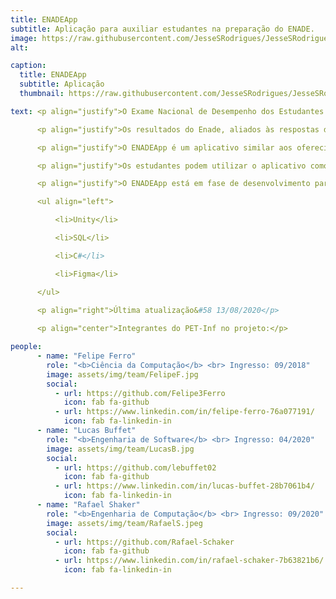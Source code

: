 ```yaml
---
title: ENADEApp
subtitle: Aplicação para auxiliar estudantes na preparação do ENADE.
image: https://raw.githubusercontent.com/JesseSRodrigues/JesseSRodrigues.github.io/master/assets/img/ENADE.png
alt: 

caption:
  title: ENADEApp
  subtitle: Aplicação
  thumbnail: https://raw.githubusercontent.com/JesseSRodrigues/JesseSRodrigues.github.io/master/assets/img/capa-enadeapp.png

text: <p align="justify">O Exame Nacional de Desempenho dos Estudantes (Enade) é aplicado pelo INEP desde 2004, o objetivo é avaliar o rendimento dos concluintes dos cursos de graduação em relação aos conteúdos programáticos previstos nas diretrizes curriculares dos cursos, o desenvolvimento de competências e habilidades necessárias ao aprofundamento da formação geral e profissional, e o nível de atualização dos estudantes com relação à realidade brasileira e mundial.</p>

      <p align="justify">Os resultados do Enade, aliados às respostas do Questionário do Estudante, são insumos para o cálculo dos Indicadores de Qualidade da Educação Superior. Conforme o site oficial do INEP, a inscrição é obrigatória para estudantes ingressantes e concluintes habilitados de cursos de bacharelado e superiores de tecnologia vinculados às áreas de avaliação da edição.</p>

      <p align="justify">O ENADEApp é um aplicativo similar aos oferecidos como forma de estudo para o ENEM, ou seja, além de manter as principais informações a respeito do simulado (datas, horário, locais, etc), o foco principal da aplicação é um banco de questões de edições passadas das provas.</p>

      <p align="justify">Os estudantes podem utilizar o aplicativo como uma competição de perguntas e respostas, portanto, o indivíduo que responder corretamente as questões propostas irá somar pontos para ser adicionado ao ranking dos utilizadores do ENADEApp, questões estas que serão divididas em diferentes áreas do conhecimento e cursos.</p>

      <p align="justify">O ENADEApp está em fase de desenvolvimento para Android e IOS com as ferramentas/linguagens a seguir:</p>

      <ul align="left">

          <li>Unity</li>

          <li>SQL</li>

          <li>C#</li>

          <li>Figma</li>

      </ul>

      <p align="right">Última atualização&#58 13/08/2020</p>
      
      <p align="center">Integrantes do PET-Inf no projeto:</p>

people:
      - name: "Felipe Ferro"
        role: "<b>Ciência da Computação</b> <br> Ingresso: 09/2018"
        image: assets/img/team/FelipeF.jpg
        social:
          - url: https://github.com/Felipe3Ferro
            icon: fab fa-github
          - url: https://www.linkedin.com/in/felipe-ferro-76a077191/
            icon: fab fa-linkedin-in
      - name: "Lucas Buffet"
        role: "<b>Engenharia de Software</b> <br> Ingresso: 04/2020"
        image: assets/img/team/LucasB.jpg
        social:
          - url: https://github.com/lebuffet02
            icon: fab fa-github
          - url: https://www.linkedin.com/in/lucas-buffet-28b7061b4/
            icon: fab fa-linkedin-in
      - name: "Rafael Shaker"
        role: "<b>Engenharia de Computação</b> <br> Ingresso: 09/2020"
        image: assets/img/team/RafaelS.jpeg
        social:
          - url: https://github.com/Rafael-Schaker
            icon: fab fa-github
          - url: https://www.linkedin.com/in/rafael-schaker-7b63821b6/
            icon: fab fa-linkedin-in

---
```


